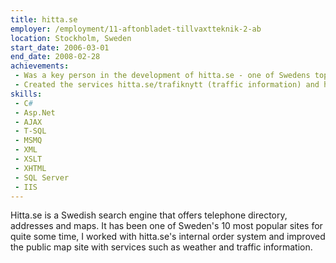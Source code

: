 ```yaml
---
title: hitta.se
employer: /employment/11-aftonbladet-tillvaxtteknik-2-ab
location: Stockholm, Sweden
start_date: 2006-03-01
end_date: 2008-02-28
achievements:
 - Was a key person in the development of hitta.se - one of Swedens top 10 most popular sites.
 - Created the services hitta.se/trafiknytt (traffic information) and hitta.se/vader (weather information).
skills:
 - C#
 - Asp.Net
 - AJAX
 - T-SQL
 - MSMQ
 - XML
 - XSLT
 - XHTML
 - SQL Server
 - IIS
---
```

Hitta.se is a Swedish search engine that offers telephone directory, addresses and maps.
It has been one of Sweden's 10 most popular sites for quite some time, I worked with hitta.se's internal order system and improved the public map site with services such as weather and traffic information.
